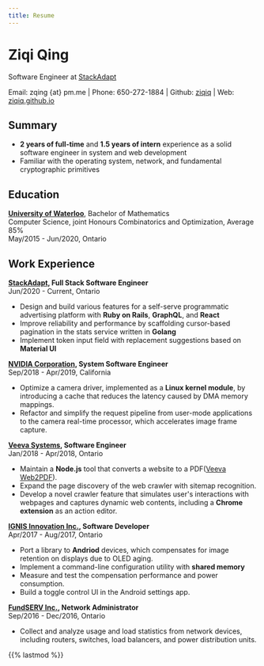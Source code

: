 ```yaml
---
title: Resume
---
```

# Ziqi Qing

Software Engineer at [StackAdapt](https://stackadapt.com/careers)

Email: zqing {at} pm.me | Phone: 650-272-1884 | Github: [ziqiq](https://github.com/ziqiq) | Web: [ziqiq.github.io](https://ziqiq.github.io/)

## Summary

- **2 years of full-time** and **1.5 years of intern** experience as a solid software engineer in system and web development
- Familiar with the operating system, network, and fundamental cryptographic primitives

## Education

[**University of Waterloo**](https://uwaterloo.ca/), Bachelor of Mathematics\
Computer Science, joint Honours Combinatorics and Optimization, Average 85%\
May/2015 - Jun/2020, Ontario

## Work Experience

**[StackAdapt](https://stackadapt.com/), Full Stack Software Engineer**\
Jun/2020 - Current, Ontario

  - Design and build various features for a self-serve programmatic advertising platform with **Ruby on Rails**, **GraphQL**, and **React**
  - Improve reliability and performance by scaffolding cursor-based pagination in the stats service written in **Golang**
  - Implement token input field with replacement suggestions based on **Material UI**

**[NVIDIA Corporation](https://nvidia.com/), System Software Engineer**\
Sep/2018 - Apr/2019, California

  - Optimize a camera driver, implemented as a **Linux kernel module**, by introducing a cache that reduces the latency caused by DMA memory mappings.
  - Refactor and simplify the request pipeline from user-mode applications to the camera real-time processor, which accelerates image frame capture.

**[Veeva Systems](https://veeva.com/), Software Engineer**\
Jan/2018 - Apr/2018, Ontario

  - Maintain a **Node.js** tool that converts a website to a PDF([Veeva Web2PDF](https://veevaweb2pdf.com/)).
  - Expand the page discovery of the web crawler with sitemap recognition.
  - Develop a novel crawler feature that simulates user's interactions with webpages and captures dynamic web contents, including a **Chrome extension** as an action editor.

**[IGNIS Innovation Inc.](https://ignisinnovation.com/), Software Developer**\
Apr/2017 - Aug/2017, Ontario

  - Port a library to **Andriod** devices, which compensates for image retention on displays due to OLED aging.
  - Implement a command-line configuration utility with **shared memory**
  - Measure and test the compensation performance and power consumption.
  - Build a toggle control UI in the Android settings app.

**[FundSERV Inc.](https://www.fundserv.com/), Network Administrator**\
Sep/2016 - Dec/2016, Ontario

  - Collect and analyze usage and load statistics from network devices, including routers, switches, load balancers, and power distribution units.

{{% lastmod %}}